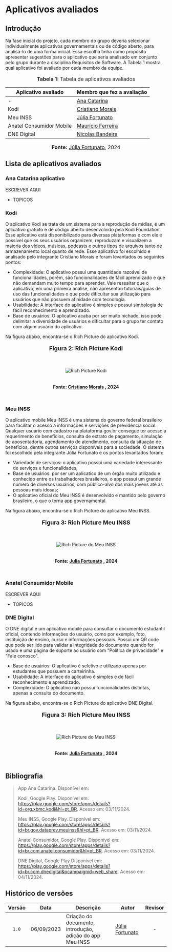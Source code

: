 # Aplicativos avaliados

## Introdução

Na fase inicial do projeto, cada membro do grupo deveria selecionar individualmente aplicativos governamentais ou de código aberto, 
para analisá-lo de uma forma inicial. Essa escolha tinha como propósito apresentar sugestões para o  aplicativo que 
seria analisado em conjunto pelo grupo durante a disciplina Requisitos de Software. A Tabela 1 mostra qual aplicativo
foi avaliado por cada membro da equipe.
<div align="center">
<font size="3"><p style="text-align: center"><b>Tabela 1:</b> Tabela de aplicativos avaliados</p></font>
  
<table>
  <thead>
    <tr>
      <th>Aplicativo avaliado</th>
      <th>Membro que fez a avaliação</th>
    </tr>
  </thead>
  <tbody>
    <tr>
      <td>-</td>
      <td><a href="https://github.com/an4catarina">Ana Catarina</a></td>
    </tr>
    <tr>
      <td>Kodi</td>
      <td><a href="https://github.com/CristianoMoraiss">Cristiano Morais</a></td>
    </tr>
    <tr>
      <td>Meu INSS</td>
      <td><a href="https://github.com/julia-fortunato">Júlia Fortunato</a></td>
    </tr>
    <tr>
      <td>Anatel Consumidor Mobile</td>
      <td><a href="https://github.com/mauricio-araujoo">Maurício Ferreira</a></td>
    </tr>
    <tr>
    <td>DNE Digital</td>
    <td><a href="https://github.com/nickgehjk">Nicolas Bandeira</a></td>
    </tr>
  </tbody>
</table>

<font size="3"><p style="text-align: center"><b>Fonte:</b> <a href="https://github.com/julia-fortunato">Júlia Fortunato</a>, 2024</p></font>
</div>

## Lista de aplicativos avaliados

### Ana Catarina aplicativo

ESCREVER AQUI

- TOPICOS

### Kodi

O aplicativo Kodi se trata de um sistema para a reprodução de mídias, é um aplicativo gratuito e de código aberto desenvolvido pela Kodi Foundation. Esse aplicativo está disponibilizado para diversas plataformas e com ele é possível que os seus usuários organizem, reproduzam e visualizem a maioria dos vídeos, músicas, podcasts e outros tipos de arquivos tanto de armazenamento local quanto de rede. Esse aplicativo foi escolhido e analisado pelo integrante Cristiano Morais e foram levantados os seguintes pontos:

- Complexidade: O aplicativo possui uma quantidade razoável de funcionalidades, porém, são funcionalidades de fácil aprendizado e que não demandam muito tempo para aprender. Vale ressaltar que o aplicativo, em uma primeira análise, não apresentou tutoriais/guias de uso das funcionalidades o que pode dificultar sua utilização para usuários que não possuem afinidade com tecnologia.
- Usabilidade: A interface do aplicativo é simples e possui simbologia de fácil reconhecimento e aprendizado.
- Base de usuários: O aplicativo acaba por ser muito nichado, isso pode delimitar a diversidade de usuários e dificultar para o grupo ter contato com algum usuário do aplicativo.

Na figura abaixo, encontra-se o Rich Picture do aplicativo Kodi. 

<div align="center">
  <font size="4"><p style="text-align: center; margin-bottom: 50px;"><b>Figura 2: Rich Picture Kodi</b></p></font>
</div>

<div align="center">
<img src="../../imagens/RichPictureKodi.png" alt="Rich Picture Kodi" style=" max-width: 100%; height: auto; margin-bottom: 20px;">
</div>
<div align="center">
<p style="text-align: center; margin-bottom: 50px;">
  <b>Fonte: <a href="https://github.com/CristianoMoraiss">Cristiano Morais</a> , 2024</b>
</p>
</div>

### Meu INSS

O aplicativo mobile Meu INSS é uma sistema do governo federal brasileiro para facilitar o acesso a informações e servições de previdência social. Qualquer usuário com cadastro na plataforma gov.br consegue ter acesso a requerimento de benefícios, consulta de extrato de pagamento, simulação de aposentadoria, agendamento de atendimento, consulta da situação de benefícios, dentre outros serviços disponíveis para a sociedade. O sistema foi escolhido pela integrante Júlia Fortunato e os pontos levantados foram:

- Variedade de serviços: o aplicativo possui uma variedade interessante de serviços e funcionalidades;
- Base de usuários: por ser um aplicatico de um órgão muito utilizado e conhecido entre os trabalhadores brasileiros, o app possui um grande número de diversos usuários, com público-alvo dos mais jovens até as pessoas mais idosas;
- O aplicativo oficial do Meu INSS é desenvolvido e mantido pelo governo brasileiro, o que o torna app governamental.

Na figura abaixo, encontra-se o Rich Picture do aplicativo Meu INSS. 

<div align="center">
  <font size="4"><p style="text-align: center; margin-bottom: 50px;"><b>Figura 3: Rich Picture Meu INSS</b></p></font>
</div>

<div align="center">
<img src="../../imagens/RichPicture.jpeg" alt="Rich Picture do Meu INSS" style=" max-width: 100%; height: auto; margin-bottom: 20px;">
</div>
<div align="center">
<p style="text-align: center; margin-bottom: 50px;">
  <b>Fonte: <a href="https://github.com/julia-fortunato">Julia Fortunato</a> , 2024</b>
</p>
</div>



### Anatel Consumidor Mobile

ESCREVER AQUI

- TOPICOS

### DNE Digital

O DNE digital é um aplicativo mobile para consultar o documento estudantil oficial, contendo informações do usuário, como por exemplo, foto, instituição de ensino, curso e informações pessoais. Possui um QR code que pode ser lido para validar a integridade do documento quando for usado e uma página de suporte ao usuário com "Política de privacidade" e "Fale conosco".

- Base de usuários: O aplicativo é seletivo e utilizado apenas por estudantes que possuem a carteirinha.
- Usabilidade: A interface do aplicativo é simples e de fácil reconhecimento e aprendizado.
- Complexidade: O aplicativo não possui funcionalidades distintas, apenas a consulta do documento.

Na figura abaixo, encontra-se o Rich Picture do aplicativo DNE Digital. 

<div align="center">
  <font size="4"><p style="text-align: center; margin-bottom: 50px;"><b>Figura 3: Rich Picture Meu INSS</b></p></font>
</div>

<div align="center">
<img src="../../imagens/RichPictureDNE.jpeg" alt="Rich Picture do Meu INSS" style=" max-width: 100%; height: auto; margin-bottom: 20px;">
</div>
<div align="center">
<p style="text-align: center; margin-bottom: 50px;">
  <b>Fonte: <a href="https://github.com/julia-fortunato">Julia Fortunato</a> , 2024</b>
</p>
</div>

## Bibliografia

> App Ana Catarina. Disponível em: 
>
> Kodi, Google Play. Disponível em: https://play.google.com/store/apps/details?id=org.xbmc.kodi&hl=pt_BR. Acesso em: 03/11/2024. 
>
> Meu INSS, Google Play. Disponível em: https://play.google.com/store/apps/details?id=br.gov.dataprev.meuinss&hl=pt_BR. Acesso em: 03/11/2024. 
>
> Anatel Consumidor, Google Play. Disponível em: https://play.google.com/store/apps/details?id=br.com.anatel.consumidor&hl=pt_BR. Acesso em: 03/11/2024. 
>
> DNE Digital, Google Play Disponível em: https://play.google.com/store/apps/details?id=br.com.dnedigital&pcampaignid=web_share. Acesso em: 04/11/2024.

##  Histórico de versões

| Versão | Data       | Descrição                                        | Autor                                                                    |                                 Revisor                                  |
| :----: | ---------- | ------------------------------------------------ | ------------------------------------------------------------------------ | :----------------------------------------------------------------------: |
| `1.0`  | 06/09/2023 | Criação do documento, introdução, adição do app Meu INSS                          | [Júlia Fortunato](https://github.com/julia-fortunato)                       |            -           |